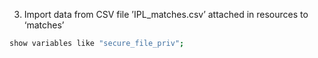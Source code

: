 
 3. Import data from CSV file ’IPL_matches.csv’ attached in resources to ‘matches’
```bash
show variables like "secure_file_priv";
```






